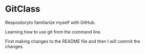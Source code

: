 # GitClass
Respositoryto familiarize myself with GitHub.

Learning how to use git from the command line.

First making changes to the README file and then I will commit the changes.
